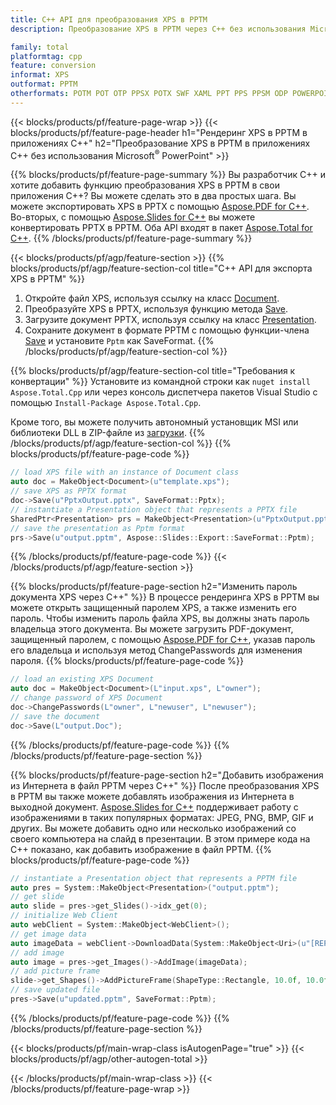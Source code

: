 ```yaml
---
title: C++ API для преобразования XPS в PPTM
description: Преобразование XPS в PPTM через C++ без использования Microsoft Word или Adobe Acrobat Reader.

family: total
platformtag: cpp
feature: conversion
informat: XPS
outformat: PPTM
otherformats: POTM POT OTP PPSX POTX SWF XAML PPT PPS PPSM ODP POWERPOINT
---
```

{{< blocks/products/pf/feature-page-wrap >}}
{{< blocks/products/pf/feature-page-header h1="Рендеринг XPS в PPTM в приложениях C++" h2="Преобразование XPS в PPTM в приложениях C++ без использования Microsoft<sup>&reg;</sup> PowerPoint" >}}

{{% blocks/products/pf/feature-page-summary %}}
Вы разработчик C++ и хотите добавить функцию преобразования XPS в PPTM в свои приложения C++? Вы можете сделать это в два простых шага. Вы можете экспортировать XPS в PPTX с помощью [Aspose.PDF for C++](https://products.aspose.com/pdf/cpp/). Во-вторых, с помощью [Aspose.Slides for C++](https://products.aspose.com/slides/cpp/) вы можете конвертировать PPTX в PPTM. Оба API входят в пакет [Aspose.Total for C++](https://products.aspose.com/total/cpp/). 
{{% /blocks/products/pf/feature-page-summary  %}}

{{< blocks/products/pf/agp/feature-section >}}
{{% blocks/products/pf/agp/feature-section-col title="C++ API для экспорта XPS в PPTM" %}}
1. Откройте файл XPS, используя ссылку на класс [Document](https://reference.aspose.com/pdf/cpp/class/aspose.pdf.document).
2. Преобразуйте XPS в PPTX, используя функцию метода [Save](https://reference.aspose.com/pdf/cpp/class/aspose.pdf.document#a0184df207563187be7df37b8dbe443f6).
3. Загрузите документ PPTX, используя ссылку на класс [Presentation](https://reference.aspose.com/slides/cpp/class/aspose.slides.presentation).
4. Сохраните документ в формате PPTM с помощью функции-члена [Save](https://reference.aspose.com/slides/cpp/class/aspose.slides.presentation#afcd59ec697bf05c10f78c3869de2ec9e) и установите `Pptm` как SaveFormat.
{{% /blocks/products/pf/agp/feature-section-col %}}

{{% blocks/products/pf/agp/feature-section-col title="Требования к конвертации" %}}
Установите из командной строки как ```nuget install Aspose.Total.Cpp``` или через консоль диспетчера пакетов Visual Studio с помощью ```Install-Package Aspose.Total.Cpp```.

Кроме того, вы можете получить автономный установщик MSI или библиотеки DLL в ZIP-файле из [загрузки](https://releases.aspose.comtotal/cpp).
{{% /blocks/products/pf/agp/feature-section-col %}}
{{% blocks/products/pf/feature-page-code %}}

```cpp
// load XPS file with an instance of Document class
auto doc = MakeObject<Document>(u"template.xps");
// save XPS as PPTX format 
doc->Save(u"PptxOutput.pptx", SaveFormat::Pptx);
// instantiate a Presentation object that represents a PPTX file
SharedPtr<Presentation> prs = MakeObject<Presentation>(u"PptxOutput.pptx");
// save the presentation as Pptm format
prs->Save(u"output.pptm", Aspose::Slides::Export::SaveFormat::Pptm);  
```


{{% /blocks/products/pf/feature-page-code %}}
{{< /blocks/products/pf/agp/feature-section >}}

{{% blocks/products/pf/feature-page-section  h2="Изменить пароль документа XPS через C++" %}}
В процессе рендеринга XPS в PPTM вы можете открыть защищенный паролем XPS, а также изменить его пароль. Чтобы изменить пароль файла XPS, вы должны знать пароль владельца этого документа. Вы можете загрузить PDF-документ, защищенный паролем, с помощью [Aspose.PDF for C++](https://products.aspose.com/pdf/cpp/), указав пароль его владельца и используя метод ChangePasswords для изменения пароля.
{{% blocks/products/pf/feature-page-code %}}

```cpp
// load an existing XPS Document
auto doc = MakeObject<Document>(L"input.xps", L"owner");
// change password of XPS Document
doc->ChangePasswords(L"owner", L"newuser", L"newuser");
// save the document
doc->Save(L"output.Doc");
```

{{% /blocks/products/pf/feature-page-code  %}}
{{% /blocks/products/pf/feature-page-section %}}

{{% blocks/products/pf/feature-page-section  h2="Добавить изображения из Интернета в файл PPTM через С++" %}}
После преобразования XPS в PPTM вы также можете добавлять изображения из Интернета в выходной документ. [Aspose.Slides for C++](https://products.aspose.com/slides/cpp/) поддерживает работу с изображениями в таких популярных форматах: JPEG, PNG, BMP, GIF и других. Вы можете добавить одно или несколько изображений со своего компьютера на слайд в презентации. В этом примере кода на C++ показано, как добавить изображение в файл PPTM.
{{% blocks/products/pf/feature-page-code %}}

```cpp
// instantiate a Presentation object that represents a PPTM file
auto pres = System::MakeObject<Presentation>("output.pptm");
// get slide
auto slide = pres->get_Slides()->idx_get(0);
// initialize Web Client    
auto webClient = System::MakeObject<WebClient>();
// get image data
auto imageData = webClient->DownloadData(System::MakeObject<Uri>(u"[REPLACE WITH URL]"));
// add image
auto image = pres->get_Images()->AddImage(imageData);
// add picture frame
slide->get_Shapes()->AddPictureFrame(ShapeType::Rectangle, 10.0f, 10.0f, 100.0f, 100.0f, image);
// save updated file
pres->Save(u"updated.pptm", SaveFormat::Pptm);
```

{{% /blocks/products/pf/feature-page-code  %}}
{{% /blocks/products/pf/feature-page-section %}}

{{< blocks/products/pf/main-wrap-class isAutogenPage="true" >}}
{{< blocks/products/pf/agp/other-autogen-total >}}

{{< /blocks/products/pf/main-wrap-class >}}
{{< /blocks/products/pf/feature-page-wrap >}}